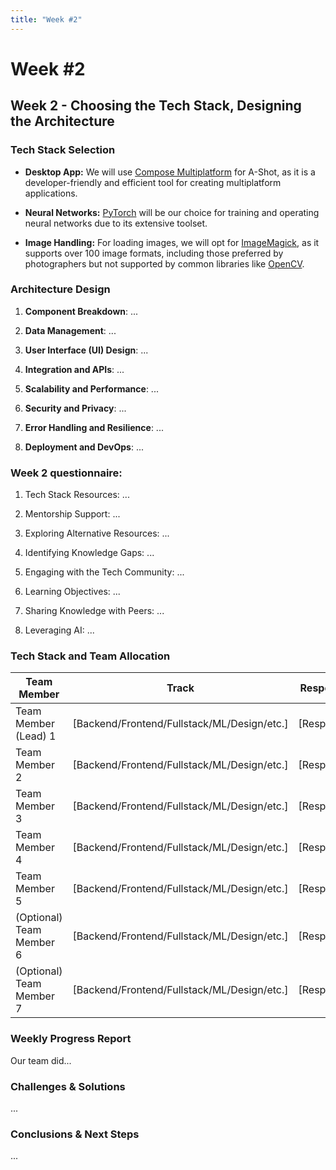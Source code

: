 ```yaml
---
title: "Week #2"
---
```


# **Week #2**

## **Week 2 - Choosing the Tech Stack, Designing the Architecture**

### **Tech Stack Selection**

- **Desktop App:**
  We will use [Compose Multiplatform](https://www.jetbrains.com/lp/compose-multiplatform/) for A-Shot,
  as it is a developer-friendly and efficient tool for creating multiplatform applications.

- **Neural Networks:**
  [PyTorch](https://pytorch.org/) will be our choice for training and operating neural networks due to its extensive toolset.

- **Image Handling:**
  For loading images, we will opt for [ImageMagick](https://imagemagick.org/), as it supports over 100 image formats,
  including those preferred by photographers but not supported by common libraries like [OpenCV](https://opencv.org/).

### **Architecture Design**

1. **Component Breakdown**: ...

2. **Data Management**: ...

3. **User Interface (UI) Design**: ...

4. **Integration and APIs**: ...

5. **Scalability and Performance**: ...

6. **Security and Privacy**: ...

7. **Error Handling and Resilience**: ...

8. **Deployment and DevOps**: ...

### **Week 2 questionnaire:**

1) Tech Stack Resources: ...

2) Mentorship Support: ...

3) Exploring Alternative Resources: ...

4) Identifying Knowledge Gaps: ...

5) Engaging with the Tech Community: ...

6) Learning Objectives: ...

7) Sharing Knowledge with Peers: ...

8) Leveraging AI: ...

### **Tech Stack and Team Allocation**

| Team Member              | Track                                       | Responsibilities   |
|--------------------------|---------------------------------------------|--------------------|
| Team Member (Lead) 1     | [Backend/Frontend/Fullstack/ML/Design/etc.] | [Responsibilities] |
| Team Member 2            | [Backend/Frontend/Fullstack/ML/Design/etc.] | [Responsibilities] |
| Team Member 3            | [Backend/Frontend/Fullstack/ML/Design/etc.] | [Responsibilities] |
| Team Member 4            | [Backend/Frontend/Fullstack/ML/Design/etc.] | [Responsibilities] |
| Team Member 5            | [Backend/Frontend/Fullstack/ML/Design/etc.] | [Responsibilities] |
| (Optional) Team Member 6 | [Backend/Frontend/Fullstack/ML/Design/etc.] | [Responsibilities] |
| (Optional) Team Member 7 | [Backend/Frontend/Fullstack/ML/Design/etc.] | [Responsibilities] |

### **Weekly Progress Report**

Our team did...

### **Challenges & Solutions**

...

### **Conclusions & Next Steps**

...
